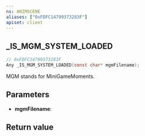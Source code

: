 ```yaml
---
ns: ANIMSCENE
aliases: ["0xFDFC14799373283F"]
apiset: client
---
```

## _IS_MGM_SYSTEM_LOADED

```c
// 0xFDFC14799373283F
Any _IS_MGM_SYSTEM_LOADED(const char* mgmFilename);
```

MGM stands for MiniGameMoments.

## Parameters
* **mgmFilename**:

## Return value